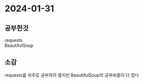 # 2024-01-31

공부한것
-----------------
requests  
BeautifulSoup



소감
-----------------
requests를 위주로 공부하려 했지만 BeautifulSoup의 공부비중이 더 컸다